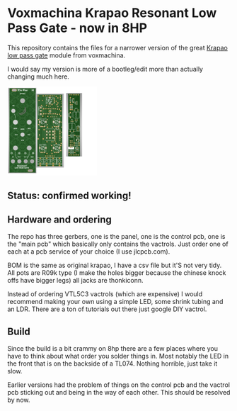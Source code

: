 # Voxmachina Krapao Resonant Low Pass Gate - now in 8HP
This repository contains the files for a narrower version of the great 
[Krapao low pass gate](https://www.youtube.com/watch?v=gdqPUZgIWGM&t=87s) module from voxmachina.

I would say my version is more of a bootleg/edit more than actually changing much here.

<img src="images/pcbs.png" width="40%" height="40%">


## Status: confirmed working!

## Hardware and ordering
The repo has three gerbers, one is the panel, one is the control pcb, one is the "main pcb" which basically 
only contains the vactrols. Just order one of each at a pcb service of your choice (I use jlcpcb.com).

BOM is the same as original krapao, I have a csv file but it'S not very tidy. All pots are R09k type (I make the holes
bigger because the chinese knock offs have bigger legs) all jacks are thonkiconn.

Instead of ordering VTL5C3 vactrols (which are expensive) I would recommend making your own using
a simple LED, some shrink tubing and an LDR. There are a ton of tutorials out there just google DIY vactrol.

## Build
Since the build is a bit crammy on 8hp there are a few places where you have to think about what order you solder things in.
Most notably the LED in the front that is on the backside of a TL074. Nothing horrible, just take it slow.

Earlier versions had the problem of things on the control pcb and the vactrol pcb sticking out and being in the
way of each other. This should be resolved by now.


